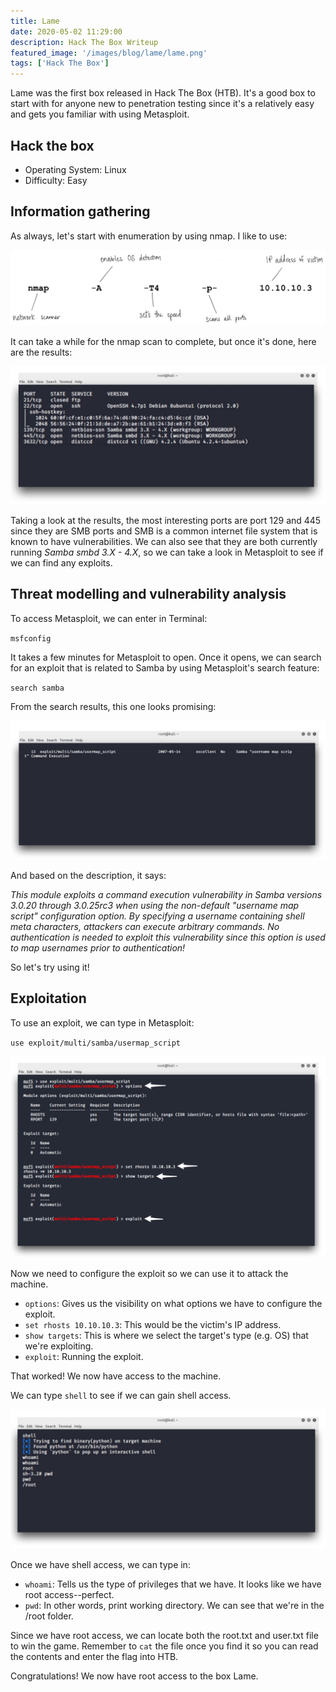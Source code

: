 ```yaml
---
title: Lame
date: 2020-05-02 11:29:00
description: Hack The Box Writeup
featured_image: '/images/blog/lame/lame.png'
tags: ['Hack The Box']
---
```


<p>Lame was the first box released in Hack The Box (HTB). It's a good box to start with for anyone new to penetration testing since it's a relatively easy and gets you familiar with using Metasploit.</p>

<h2>Hack the box</h2>

<ul>
	<li>Operating System: Linux</li>
	<li>Difficulty: Easy</li>
</ul>

<h2>Information gathering</h2>

<p>As always, let's start with enumeration by using nmap. I like to use:</p>


<img src="/images/blog/general/nmapscan.jpeg" alt="nmap scan">


<p>It can take a while for the nmap scan to complete, but once it's done, here are the results:</p>


<img src="/images/blog/lame/nmapresults.jpg" alt="nmap results">


<p>Taking a look at the results, the most interesting ports are port 129 and 445 since they are SMB ports and SMB is a common internet file system that is known to have vulnerabilities. We can also see that they are both currently running <i>Samba smbd 3.X - 4.X</i>, so we can take a look in Metasploit to see if we can find any exploits.</p> 

<h2>Threat modelling and vulnerability analysis</h2>

<p>To access Metasploit, we can enter in Terminal:</p>

<code>msfconfig</code>

<p>It takes a few minutes for Metasploit to open. Once it opens, we can search for an exploit that is related to Samba by using Metasploit's search feature:</p>

<code>search samba</code>

<p>From the search results, this one looks promising:</p>


<img src="/images/blog/lame/exploit.jpg" alt="exploit">


<p>And based on the description, it says:</p>

<p><i>This module exploits a command execution vulnerability in Samba versions 3.0.20 through 3.0.25rc3 when using the non-default "username map script" configuration option. By specifying a username containing shell meta characters, attackers can execute arbitrary commands. No authentication is needed to exploit this vulnerability since this option is used to map usernames prior to authentication!</i></p>

<p>So let's try using it!</p>

<h2>Exploitation</h2>

<p>To use an exploit, we can type in Metasploit:</p>

<code>use exploit/multi/samba/usermap_script</code>


<img src="/images/blog/lame/metasploit.jpg" alt="using metasploit">


<p>Now we need to configure the exploit so we can use it to attack the machine.</p>

<ul>
	<li><code>options</code>: Gives us the visibility on what options we have to configure the exploit.</li>
	<li><code>set rhosts 10.10.10.3</code>: This would be the victim's IP address.</li>
	<li><code>show targets</code>: This is where we select the target's type (e.g. OS) that we're exploiting.</li>
	<li><code>exploit</code>: Running the exploit.</li>
</ul>

<p>That worked! We now have access to the machine.</p>

<p>We can type <code>shell</code> to see if we can gain shell access.</p>


<img src="/images/blog/lame/shell.jpg" alt="obtaining a shell">


<p>Once we have shell access, we can type in:</p>

<ul>
	<li><code>whoami</code>: Tells us the type of privileges that we have. It looks like we have root access--perfect.</li>
	<li><code>pwd</code>: In other words, print working directory. We can see that we're in the /root folder.</li>
</ul>

<p>Since we have root access, we can locate both the root.txt and user.txt file to win the game. Remember to <code>cat</code> the file once you find it so you can read the contents and enter the flag into HTB.</p>

<p>Congratulations! We now have root access to the box Lame.</p>
